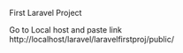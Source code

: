 First Laravel Project

Go to Local host and paste link http://localhost/laravel/laravelfirstproj/public/

